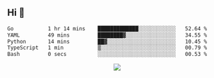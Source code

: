 ## Hi 👋

<!--START_SECTION:waka-->

```txt
Go           1 hr 14 mins    █████████████░░░░░░░░░░░░   52.64 %
YAML         49 mins         ████████▓░░░░░░░░░░░░░░░░   34.55 %
Python       14 mins         ██▓░░░░░░░░░░░░░░░░░░░░░░   10.45 %
TypeScript   1 min           ▒░░░░░░░░░░░░░░░░░░░░░░░░   00.79 %
Bash         0 secs          ░░░░░░░░░░░░░░░░░░░░░░░░░   00.53 %
```

<!--END_SECTION:waka-->

<p align="center">
  <a href="https://wakatime.com/@d93f0e24-e3ad-4f8d-9b8b-385bab9124f6">
    <img src="https://wakatime.com/badge/user/d93f0e24-e3ad-4f8d-9b8b-385bab9124f6.svg" />
  </a>
</p>
